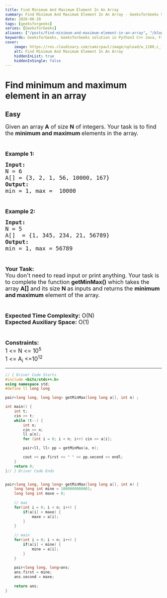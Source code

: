 ```yaml
---
title: Find Minimum And Maximum Element In An Array
summary: Find Minimum And Maximum Element In An Array - GeeksforGeeks Solution Explained
date: 2020-06-20
tags: [geeksforgeeks]
series: [GeeksforGeeks]
aliases: ["/posts/Find-minimum-and-maximum-element-in-an-array", "/blog/posts/Find-minimum-and-maximum-element-in-an-array", "/Find-minimum-and-maximum-element-in-an-array", "/blog/Find-minimum-and-maximum-element-in-an-array",]
keywords: GeeksforGeeks, GeeksforGeeks solution in Python3 C++ Java, Find Minimum And Maximum Element In An Array solution
cover:
    image: https://res.cloudinary.com/samirpaul/image/upload/w_1100,c_fit,co_rgb:FFFFFF,l_text:Arial_70_bold:Find Minimum And Maximum Element In An Array - Solution Explained/problem-solving.webp
    alt: Find Minimum And Maximum Element In An Array
    hiddenInList: true
    hiddenInSingle: false
---
```



# Find minimum and maximum element in an array
## Easy
<div class="problem-statement">
                <p></p><p><span style="font-size:18px">Given an array<strong> A</strong> of size <strong>N</strong> of integers. Your task is to find the <strong>minimum and maximum </strong>elements in the&nbsp;array.</span></p>

<p>&nbsp;</p>

<p><span style="font-size:18px"><strong>Example 1:</strong></span></p>

<pre><span style="font-size:18px"><strong>Input:</strong>
N = 6
A[] = {3, 2, 1, 56, 10000, 167}
<strong>Output:</strong>
min = 1, max =  10000</span></pre>

<p>&nbsp;</p>

<p><span style="font-size:18px"><strong>Example 2:</strong></span></p>

<pre><span style="font-size:18px"><strong>Input:</strong>
N = 5
A[]  = {1, 345, 234, 21, 56789}
<strong>Output:</strong>
min = 1, max = 56789</span></pre>

<p>&nbsp;</p>

<p><span style="font-size:18px"><strong>Your Task:&nbsp;&nbsp;</strong><br>
You don't need to read input or print anything. Your task is to complete the function <strong>getMinMax()</strong>&nbsp;which takes the array <strong>A[]</strong> and its size <strong>N</strong><strong> </strong>as inputs and returns the <strong>minimum and maximum</strong> element of the&nbsp;array.</span></p>

<p>&nbsp;</p>

<p><span style="font-size:18px"><strong>Expected Time Complexity:</strong> O(N)<br>
<strong>Expected Auxiliary Space:</strong> O(1)</span></p>

<p>&nbsp;</p>

<p><span style="font-size:18px"><strong>Constraints:</strong><br>
1 &lt;= N &lt;= 10<sup>5</sup><br>
1 &lt;= A<sub>i</sub> &lt;=10<sup>12</sup></span></p>
 <p></p>
            </div>

---




```cpp
// { Driver Code Starts
#include <bits/stdc++.h>
using namespace std;
#define ll long long

pair<long long, long long> getMinMax(long long a[], int n) ;

int main() {
    int t;
    cin >> t;
    while (t--) {
        int n;
        cin >> n;
        ll a[n];
        for (int i = 0; i < n; i++) cin >> a[i];

        pair<ll, ll> pp = getMinMax(a, n);

        cout << pp.first << " " << pp.second << endl;
    }
    return 0;
}// } Driver Code Ends


pair<long long, long long> getMinMax(long long a[], int n) {
    long long int mine = 1000000000001;
    long long int maxe = 0;
    
    // max 
    for(int i = 0; i < n; i++) {
        if(a[i] > maxe) {
            maxe = a[i];
        }
    }
    
    // main 
    for(int i = 0; i < n; i++) {
        if(a[i] < mine) {
            mine = a[i];
        }
    }
    
    pair<long long, long>ans;
    ans.first = mine;
    ans.second = maxe;
    
    return ans;
}
```
